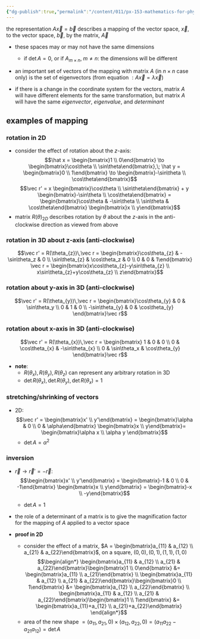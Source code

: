 ```yaml
---
{"dg-publish":true,"permalink":"/content/011/px-153-mathematics-for-physicists/term-2/px-153-k-linear-algebra/px-153-k11-matrix-operation-on-vectors/","created":"2024-10-01T18:27:09.385+01:00","updated":"2024-11-26T19:40:30.852+00:00"}
---
```



the representation $A\vec x = \vec b$ describes a mapping of the vector space, $\vec x$, to the vector space, $\vec b$, by the matrix, ${} \vec A$
- these spaces may or may not have the same dimensions
	- if $\det A=0$, or if $A_{m\times n},\; m\neq n:$ the dimensions will be different

- an important set of vectors of the mapping with matrix $A$ (in $n\times n$ case only) is the set of eigenvectors (from equation $:A\vec x = \lambda \vec x$)
- if there is a change in the coordinate system for the vectors, matrix $A$ will have different elements for the same transformation, but matrix $A$ will have the same *eigenvector*, *eigenvalue*, and *determinant*
## examples of mapping
### rotation in 2D
- consider the effect of rotation about the $z$-axis:
$$\hat x = \begin{bmatrix}1 \\ 0\end{bmatrix} \to \begin{bmatrix}\cos\theta \\ \sin\theta\end{bmatrix},\; \hat y = \begin{bmatrix}0 \\ 1\end{bmatrix} \to \begin{bmatrix}-\sin\theta \\ \cos\theta\end{bmatrix}$$
$$\vec r' = x \begin{bmatrix}\cos\theta \\ \sin\theta\end{bmatrix} + y \begin{bmatrix}-\sin\theta \\ \cos\theta\end{bmatrix} = \begin{bmatrix}\cos\theta  & -\sin\theta \\ \sin\theta & \cos\theta\end{bmatrix} \begin{bmatrix}x \\ y\end{bmatrix}$$
- matrix $R(\theta)_{2D}$ describes rotation by $\theta$ about the $z$-axis in the anti-clockwise direction as viewed from above
### rotation in 3D about z-axis (anti-clockwise)
$$\vec r' = R(\theta_{z})\,\vec r = \begin{bmatrix}\cos\theta_{z} & -\sin\theta_z & 0 \\ \sin\theta_{z} & \cos\theta_z & 0 \\ 0 & 0 & 1\end{bmatrix} \vec r = \begin{bmatrix}x\cos\theta_{z}-y\sin\theta_{z} \\ x\sin\theta_{z}+y\cos\theta_{z} \\ z\end{bmatrix}$$
### rotation about y-axis in 3D (anti-clockwise)
$$\vec r' = R(\theta_{y})\,\vec r = \begin{bmatrix}\cos\theta_{y} & 0 & \sin\theta_y \\ 0 & 1 & 0 \\ -\sin\theta_{y} & 0 & \cos\theta_{y} \end{bmatrix}\vec r$$
### rotation about x-axis in 3D (anti-clockwise)
$$\vec r' = R(\theta_{x})\,\vec r = \begin{bmatrix} 1 & 0 & 0 \\ 0 & \cos\theta_{x} & -\sin\theta_{x} \\ 0 & \sin\theta_x & \cos\theta_{y} \end{bmatrix}\vec r$$
- **note**: 
	- $R(\theta_{x}), R(\theta_{y}), R(\theta_{z})$ can represent any arbitrary rotation in 3D
	- $\det R(\theta_{x}), \det R(\theta_{y}), \det R(\theta_{x}) =1$
### stretching/shrinking of vectors
- 2D:
$$\vec r' = \begin{bmatrix}x' \\ y'\end{bmatrix} = \begin{bmatrix}\alpha & 0 \\ 0 & \alpha\end{bmatrix} \begin{bmatrix}x \\ y\end{bmatrix}= \begin{bmatrix}\alpha x \\ \alpha y \end{bmatrix}$$
	- $\det A = \alpha^{2}$
### inversion
- $\vec r \to \vec r' = -\vec r:$
$$\begin{bmatrix}x' \\ y'\end{bmatrix} = \begin{bmatrix}-1 & 0 \\ 0 & -1\end{bmatrix} \begin{bmatrix}x \\ y\end{bmatrix} = \begin{bmatrix}-x \\ -y\end{bmatrix}$$
	- $\det A =1$
- the role of a determinant of a matrix is to give the magnification factor for the mapping of $A$ applied to a vector space

- **proof in 2D**
	- consider the effect of a matrix, $A = \begin{bmatrix}a_{11} & a_{12} \\ a_{21} & a_{22}\end{bmatrix}$, on a square, $(0,0),(0,1),(1,1),(1,0)$ 
	$$\begin{align*}
		\begin{bmatrix}a_{11} & a_{12} \\ a_{21} & a_{22}\end{bmatrix}\begin{bmatrix}1 \\ 0\end{bmatrix} &= \begin{bmatrix}a_{11} \\ a_{21}\end{bmatrix} \\
		\begin{bmatrix}a_{11} & a_{12} \\ a_{21} & a_{22}\end{bmatrix}\begin{bmatrix}0 \\ 1\end{bmatrix} &= \begin{bmatrix}a_{12} \\ a_{22}\end{bmatrix} \\
		\begin{bmatrix}a_{11} & a_{12} \\ a_{21} & a_{22}\end{bmatrix}\begin{bmatrix}1 \\ 1\end{bmatrix} &= \begin{bmatrix}a_{11}+a_{12} \\ a_{21}+a_{22}\end{bmatrix}
	\end{align*}$$
	- area of the new shape $= (a_{11},a_{21},0)\times (a_{12},a_{22},0) = (a_{11}a_{22}-a_{21}a_{12}) = \det A$ 

